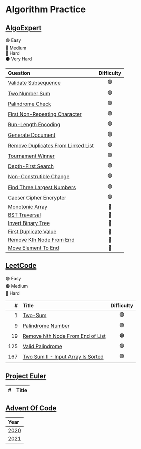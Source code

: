 # Algorithm Practice

## [AlgoExpert](https://www.algoexpert.io/product)

🟢 Easy\
🔵 Medium\
🔴 Hard\
⚫️ Very Hard

| Question                                                                               | Difficulty |
| :------------------------------------------------------------------------------------- | :--------: |
| [Validate Subsequence](AlgoExpert/Validate_Subsequence.py)                             |     🟢     |
| [Two Number Sum](AlgoExpert/Two_Number_Sum.py)                                         |     🟢     |
| [Palindrome Check](AlgoExpert/Palindrome_Check.py)                                     |     🟢     |
| [First Non-Repeating Character](AlgoExpert/First_Non_Repeating_Character.py)           |     🟢     |
| [Run-Length Encoding](AlgoExpert/Run_Length_Encoding.py)                               |     🟢     |
| [Generate Document](AlgoExpert/Generate_Document.py)                                   |     🟢     |
| [Remove Duplicates From Linked List](AlgoExpert/Remove_Duplicates_From_Linked_List.py) |     🟢     |
| [Tournament Winner](AlgoExpert/Tournament_Winner.py)                                   |     🟢     |
| [Depth-First Search](AlgoExpert/Depth_First_Search.py)                                 |     🟢     |
| [Non-Construtible Change](AlgoExpert/Non_Constructiblec_Change.py)                     |     🟢     |
| [Find Three Largest Numbers](AlgoExpert/Find_Largest_Three_Numbers.py)                 |     🟢     |
| [Caeser Cipher Encrypter](AlgoExpert/Ceaser_Cypher_Encryptor.py)                       |     🟢     |
| [Monotonic Array](AlgoExpert/Monotonic_Array.py)                                       |     🔵     |
| [BST Traversal](AlgoExpert/BST_Traversal.py)                                           |     🔵     |
| [Invert Binary Tree](AlgoExpert/Invert_Binary_Tree.py)                                 |     🔵     |
| [First Duplicate Value](AlgoExpert/First_Duplicate_Value.py)                           |     🔵     |
| [Remove Kth Node From End](AlgoExpert/Remove_Kth_Node_From_End.py)                     |     🔵     |
| [Move Element To End](AlgoExpert/Move_Element_To_End.py)                               |     🔵     |

## [LeetCode](https://leetcode.com/)

🟢 Easy\
🟠 Medium\
🔴 Hard

|   # | Title                                                                               | Difficulty |
| --: | :---------------------------------------------------------------------------------- | :--------: |
|   1 | [Two-Sum](Leetcode/Two_Sum.cpp)                                                     |     🟢     |
|   9 | [Palindrome Number](LeetCode/Palindrome_Number.cpp)                                 |     🟢     |
|  19 | [Remove Nth Node From End of List](LeetCode/Remove_Nth_Node_From_End_Of_List.cpp)   |     🟠     |
| 125 | [Valid Palindrome](LeetCode/Valid_Palindrome.cpp)                                   |     🟢     |
| 167 | [Two Sum II - Input Array Is Sorted](LeetCode/Two_Sum_II_Input_Array_Is_Sorted.cpp) |     🟢     |

## [Project Euler](https://projecteuler.net/)

|   # | Title |
| --: | :---- |

## [Advent Of Code](https://adventofcode.com/)

| Year                      |
| :------------------------ |
| [2020](AdventOfCode/2020) |
| [2021](AdventOfCode/2021) |
